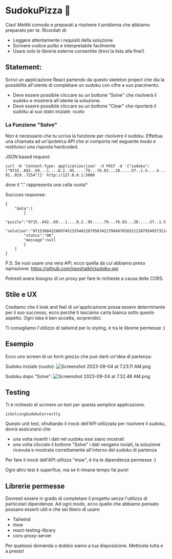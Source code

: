 # SudokuPizza 🍕

Ciao! Mettiti comodo e preparati a risolvere il problema che abbiamo preparato per te.
Ricordati di:

- Leggere attentamente i requisiti della soluzione
- Scrivere codice pulito e interpretabile facilmente
- Usare solo le librerie esterne consentite (trovi la lista alla fine!)


## Statement:
Scrivi un applicazione React partendo da questo skeleton project che dia la possibilità all'utente
di completare un sudoku con cifre a suo piacimento. 

- Deve essere possibile cliccare su un bottone "Solve" che risolverà il sudoku e mostrerà all'utente la soluzione.
- Deve essere possibile cliccare su un bottone "Clear" che riporterà il sudoku al suo stato iniziale: vuoto

### La Funzione "Solve"

Non è necessario che tu scriva la funzione per risolvere il sudoku. Effettua una chiamata ad un'ipotetica
API che si comporta nel seguente modo e restituisci una risposta hardcoded.

JSON based request:

```curl -H 'Content-Type: application/json' -X POST -d '{"sudoku":["9715..842..69...1....8.2..95.....79...76.83...28.....57..1.5....4...91..819..7254"]}' http://127.0.0.1:5000```

dove il "." rappresenta una cella vuota*

Succces response:

```
{
    "data":[
        {
        "puzzle":"9715..842..69...1....8.2..95.....79...76.83...28.....57..1.5....4...91..819..7254",
        "solution":"971536842286974513354812679563421798497658321128793465732145986645289137819367254",
        "status":"OK",
        "message":null
        }
    ]
}
```

P.S. Se vuoi usare una vera API, ecco quella da cui abbiamo preso ispirazione: https://github.com/navshaikh/sudoku-api

Potresti avere bisogno di un proxy per fare le richieste a causa delle CORS.

## Stile e UX

Crediamo che il look and feel di un'applicazione possa essere determinante per il suo successo, ecco perchè ti lasciamo
carta bianca sotto questo aspetto. Ogni idea è ben accetta, sorprendici. 

Ti consigliamo l'utilizzo di tailwind per lo styling, è tra le librerie permesse :) 

## Esempio

Ecco uno screen di un form grezzo che può darti un'idea di partenza:

Sudoku iniziale (vuoto):
![Screenshot 2023-09-04 at 7.23.11 AM.png](..%2F..%2F..%2F..%2Fvar%2Ffolders%2F0j%2F4grdvcrs4p7c35z692ddyqt00000gn%2FT%2FTemporaryItems%2FNSIRD_screencaptureui_MzRaBE%2FScreenshot%202023-09-04%20at%207.23.11%20AM.png)

Sudoku dopo "Solve":
![Screenshot 2023-09-04 at 7.32.48 AM.png](..%2F..%2F..%2F..%2Fvar%2Ffolders%2F0j%2F4grdvcrs4p7c35z692ddyqt00000gn%2FT%2FTemporaryItems%2FNSIRD_screencaptureui_uOzW89%2FScreenshot%202023-09-04%20at%207.32.48%20AM.png)

## Testing

Ti è richiesto di scrivere un test per questa semplice applicazione.

```
isSolvingSudokuCorrectly
```

Questo unit test, sfruttando il mock dell'API utilizzata per risolvere il sudoku, dovrà assicurarsi che 
- una volta inseriti i dati nel sudoku essi siano mostrati 
- una volta cliccato il bottone "Solve" i dati vengano inviati, la soluzione ricevuta e mostrata correttamente all'interno del sudoku di partenza

Per fare il mock dell'API utilizza "msw", è tra le dipendenza permesse :)

Ogni altro test è superfluo, ma se ti rimane tempo fai pure!

## Librerie permesse

Dovresti essere in grado di completare il progetto senza l'utilizzo di particolari dipendenze.
Ad ogni modo, ecco quelle che abbiamo pensato possano esserti utili e che sei libero di usare:
- Tailwind
- msw
- react-testing-library
- cors-proxy-server

Per qualsiasi domanda o dubbio siamo a tua disposizione.
Metticela tutta e a presto!